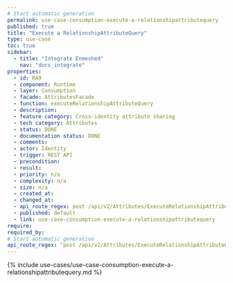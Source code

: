 ```yaml
---
# Start automatic generation
permalink: use-case-consumption-execute-a-relationshipattributequery
published: true
title: "Execute a RelationshipAttributeQuery"
type: use-case
toc: true
sidebar:
  - title: "Integrate Enmeshed"
    nav: "docs_integrate"
properties:
  - id: RA9
  - component: Runtime
  - layer: Consumption
  - facade: AttributesFacade
  - function: executeRelationshipAttributeQuery
  - description:
  - feature category: Cross-identity attribute sharing
  - tech category: Attributes
  - status: DONE
  - documentation status: DONE
  - comments:
  - actor: Identity
  - trigger: REST API
  - precondition:
  - result:
  - priority: n/a
  - complexity: n/a
  - size: n/a
  - created_at:
  - changed_at:
  - api_route_regex: post /api/v2/Attributes/ExecuteRelationshipAttributeQuery
  - published: default
  - link: use-case-consumption-execute-a-relationshipattributequery
require:
required_by:
# Start automatic generation
api_route_regex: ^post /api/v2/Attributes/ExecuteRelationshipAttributeQuery$
---
```


{% include use-cases/use-case-consumption-execute-a-relationshipattributequery.md %}
